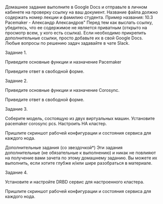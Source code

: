 Домашнее задание выполните в Google Docs и отправьте в личном кабинете на проверку ссылку на ваш документ.
Название файла должно содержать номер лекции и фамилию студента. Пример названия: 10.3 Pacemaker - Александр Александров"
Перед тем как выслать ссылку, убедитесь, что ее содержимое не является приватным (открыто на просмотр всем, у кого есть ссылка). Если необходимо прикрепить дополнительные ссылки, просто добавьте их в свой Google Docs.
Любые вопросы по решению задач задавайте в чате Slack.
 
Задание 1.

Приведите основные функции и назначение Pacemaker


Приведите ответ в свободной форме.

Задание 2.

Приведите основные функции и назначение Corosync.




Приведите ответ в свободной форме.


Задание 3.

Соберите модель, состоящую из двух виртуальных машин. Установите pacemaker corosync pcs.  Настроить HA кластер.



Пришлите скриншот рабочей конфигурации и состояния сервиса для каждого нода.

Дополнительные задания (со звездочкой*)
Эти задания дополнительные (не обязательные к выполнению) и никак не повлияют на получение вами зачета по этому домашнему заданию. Вы можете их выполнить, если хотите глубже и/или шире разобраться в материале.
 
Задание 4.

Установите и настройте DRBD сервис для настроенного кластера.

 Пришлите скриншот рабочей конфигурации и состояния сервиса для каждого нода.
